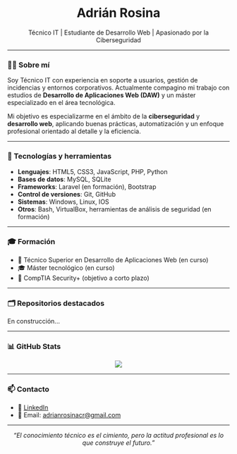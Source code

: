 <h1 align="center">Adrián Rosina</h1>
<p align="center">Técnico IT | Estudiante de Desarrollo Web | Apasionado por la Ciberseguridad</p>

---

### 🧑‍💻 Sobre mí

Soy Técnico IT con experiencia en soporte a usuarios, gestión de incidencias y entornos corporativos. Actualmente compagino mi trabajo con estudios de **Desarrollo de Aplicaciones Web (DAW)** y un máster especializado en el área tecnológica.

Mi objetivo es especializarme en el ámbito de la **ciberseguridad** y **desarrollo web**, aplicando buenas prácticas, automatización y un enfoque profesional orientado al detalle y la eficiencia.

---

### 🧰 Tecnologías y herramientas

- **Lenguajes**: HTML5, CSS3, JavaScript, PHP, Python
- **Bases de datos**: MySQL, SQLite
- **Frameworks**: Laravel (en formación), Bootstrap
- **Control de versiones**: Git, GitHub
- **Sistemas**: Windows, Linux, IOS
- **Otros**: Bash, VirtualBox, herramientas de análisis de seguridad (en formación)

---

### 🎓 Formación

- 🔧 Técnico Superior en Desarrollo de Aplicaciones Web (en curso)
- 🎓 Máster tecnológico (en curso)
- 📜 CompTIA Security+ (objetivo a corto plazo)

---

### 🗂️ Repositorios destacados

En construcción...



---

### 📊 GitHub Stats

<p align="center">
  <img src="https://github-readme-stats.vercel.app/api?username=adrian-rosina&show_icons=true&theme=default" />
</p>

---

### 📫 Contacto

- 💼 [LinkedIn](https://www.linkedin.com/in/adri%C3%A1n-rosi%C3%B1a-p%C3%A9rez-a34430277/)
- 📧 Email: adrianrosinacr@gmail.com

---

<p align="center">
  <em>“El conocimiento técnico es el cimiento, pero la actitud profesional es lo que construye el futuro.”</em>
</p>

